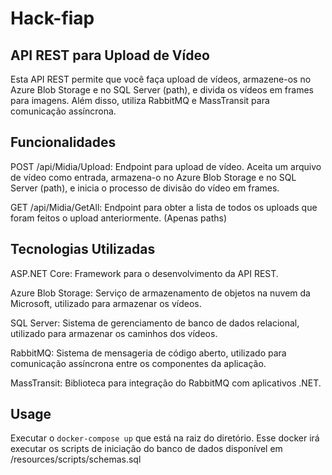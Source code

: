 # Hack-fiap

## API REST para Upload de Vídeo 
Esta API REST permite que você faça upload de vídeos, armazene-os no Azure Blob Storage e no SQL Server (path), e divida os vídeos em frames para imagens. Além disso, utiliza RabbitMQ e MassTransit para comunicação assíncrona.

## Funcionalidades
POST /api/Midia/Upload: Endpoint para upload de vídeo. Aceita um arquivo de vídeo como entrada, armazena-o no Azure Blob Storage e no SQL Server (path), e inicia o processo de divisão do vídeo em frames.

GET /api/Midia/GetAll: Endpoint para obter a lista de todos os uploads que foram feitos o upload anteriormente. (Apenas paths)

## Tecnologias Utilizadas
ASP.NET Core: Framework para o desenvolvimento da API REST.

Azure Blob Storage: Serviço de armazenamento de objetos na nuvem da Microsoft, utilizado para armazenar os vídeos.

SQL Server: Sistema de gerenciamento de banco de dados relacional, utilizado para armazenar os caminhos dos vídeos.

RabbitMQ: Sistema de mensageria de código aberto, utilizado para comunicação assíncrona entre os componentes da aplicação.

MassTransit: Biblioteca para integração do RabbitMQ com aplicativos .NET.

## Usage
Executar o `` docker-compose up `` que está na raiz do diretório.
Esse docker irá executar os scripts de iniciação do banco de dados disponível em /resources/scripts/schemas.sql
